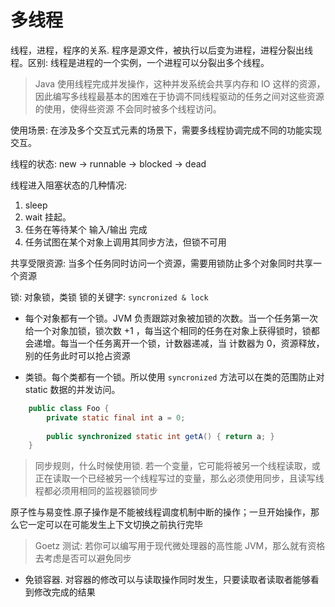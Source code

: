 # 多线程

线程，进程，程序的关系. 程序是源文件，被执行以后变为进程，进程分裂出线程。区别: 线程是进程的一个实例，一个进程可以分裂出多个线程。

> Java 使用线程完成并发操作，这种并发系统会共享内存和 IO 这样的资源，因此编写多线程最基本的困难在于协调不同线程驱动的任务之间对这些资源的使用，使得些资源
  不会同时被多个线程访问。

使用场景: 在涉及多个交互式元素的场景下，需要多线程协调完成不同的功能实现交互。
  
线程的状态: new -> runnable -> blocked -> dead 

线程进入阻塞状态的几种情况:
1. sleep
2. wait 挂起。
3. 任务在等待某个 输入/输出 完成
4. 任务试图在某个对象上调用其同步方法，但锁不可用


共享受限资源: 当多个任务同时访问一个资源，需要用锁防止多个对象同时共享一个资源

锁: 对象锁，类锁
锁的关键字: `syncronized & lock`

* 每个对象都有一个锁。JVM 负责跟踪对象被加锁的次数。当一个任务第一次给一个对象加锁，锁次数 +1 ，每当这个相同的任务在对象上获得锁时，锁都会递增。每当一个任务离开一个锁，计数器递减，当
计数器为 0，资源释放，别的任务此时可以抢占资源

* 类锁。每个类都有一个锁。所以使用 `syncronized` 方法可以在类的范围防止对 static 数据的并发访问。
```java
    public class Foo {
        private static final int a = 0;
        
        public synchronized static int getA() { return a; }
    }
```

> 同步规则，什么时候使用锁. 若一个变量，它可能将被另一个线程读取，或正在读取一个已经被另一个线程写过的变量，那么必须使用同步，且读写线程都必须用相同的监视器锁同步

原子性与易变性.原子操作是不能被线程调度机制中断的操作；一旦开始操作，那么它一定可以在可能发生上下文切换之前执行完毕

> Goetz 测试: 若你可以编写用于现代微处理器的高性能 JVM，那么就有资格去考虑是否可以避免同步

 

* 免锁容器. 对容器的修改可以与读取操作同时发生，只要读取者读取者能够看到修改完成的结果

